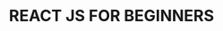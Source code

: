 <div style="background color: pink; padding:20px; border-radius:5px">
<h1>REACT JS FOR BEGINNERS</h1>
</div>